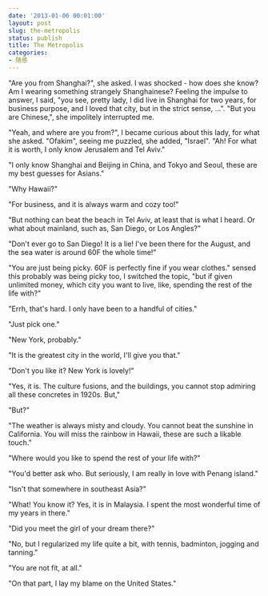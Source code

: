 ```yaml
---
date: '2013-01-06 00:01:00'
layout: post
slug: the-metropolis
status: publish
title: The Metropolis
categories:
- 随感
---
```


"Are you from Shanghai?", she asked. I was shocked - how does she know? Am I wearing something strangely Shanghainese? Feeling the impulse to answer, I said, "you see, pretty lady, I did live in Shanghai for two years, for business purpose, and I loved that city, but in the strict sense, ...". "But you are Chinese,", she impolitely interrupted me.

"Yeah, and where are you from?", I became curious about this lady, for what she asked. "Ofakim", seeing me puzzled, she added, "Israel". "Ah! For what it is worth, I only know Jerusalem and Tel Aviv."

"I only know Shanghai and Beijing in China, and Tokyo and Seoul, these are my best guesses for Asians."

"Why Hawaii?"

"For business, and it is always warm and cozy too!"

"But nothing can beat the beach in Tel Aviv, at least that is what I heard. Or what about mainland, such as, San Diego, or Los Angles?"

"Don't ever go to San Diego! It is a lie! I've been there for the August, and the sea water is around 60F the whole time!"

"You are just being picky. 60F is perfectly fine if you wear clothes." sensed this probably was being picky too, I switched the topic, "but if given unlimited money, which city you want to live, like, spending the rest of the life with?"

"Errh, that's hard. I only have been to a handful of cities."

"Just pick one."

"New York, probably."

"It is the greatest city in the world, I'll give you that."

"Don't you like it? New York is lovely!"

"Yes, it is. The culture fusions, and the buildings, you cannot stop admiring all these concretes in 1920s. But,"

"But?"

"The weather is always misty and cloudy. You cannot beat the sunshine in California. You will miss the rainbow in Hawaii, these are such a likable touch."

"Where would you like to spend the rest of your life with?"

"You'd better ask who. But seriously, I am really in love with Penang island."

"Isn't that somewhere in southeast Asia?"

"What! You know it? Yes, it is in Malaysia. I spent the most wonderful time of my years in there."

"Did you meet the girl of your dream there?"

"No, but I regularized my life quite a bit, with tennis, badminton, jogging and tanning."

"You are not fit, at all."

"On that part, I lay my blame on the United States."